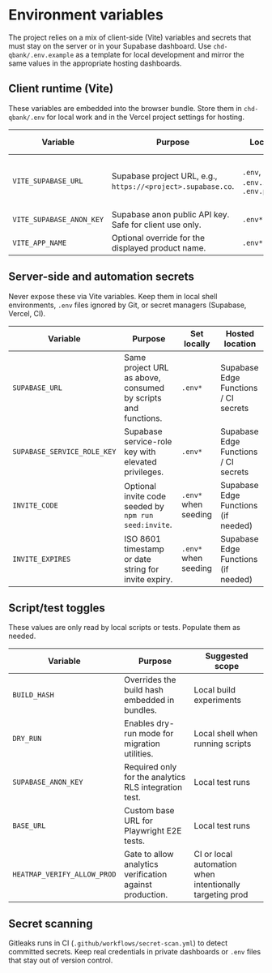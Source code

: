 # Environment variables

The project relies on a mix of client-side (Vite) variables and secrets that
must stay on the server or in your Supabase dashboard. Use
`chd-qbank/.env.example` as a template for local development and mirror the
same values in the appropriate hosting dashboards.

## Client runtime (Vite)

These variables are embedded into the browser bundle. Store them in
`chd-qbank/.env` for local work and in the Vercel project settings for hosting.

| Variable | Purpose | Local file(s) | Hosted location |
| --- | --- | --- | --- |
| `VITE_SUPABASE_URL` | Supabase project URL, e.g., `https://<project>.supabase.co`. | `.env`, `.env.staging`, `.env.production` | Vercel → Project → Settings → Environment Variables |
| `VITE_SUPABASE_ANON_KEY` | Supabase anon public API key. Safe for client use only. | `.env*` | Vercel env vars |
| `VITE_APP_NAME` | Optional override for the displayed product name. | `.env*` | Vercel env vars |

## Server-side and automation secrets

Never expose these via Vite variables. Keep them in local shell environments,
`.env` files ignored by Git, or secret managers (Supabase, Vercel, CI).

| Variable | Purpose | Set locally | Hosted location |
| --- | --- | --- | --- |
| `SUPABASE_URL` | Same project URL as above, consumed by scripts and functions. | `.env*` | Supabase Edge Functions / CI secrets |
| `SUPABASE_SERVICE_ROLE_KEY` | Supabase service-role key with elevated privileges. | `.env*` | Supabase Edge Functions / CI secrets |
| `INVITE_CODE` | Optional invite code seeded by `npm run seed:invite`. | `.env*` when seeding | Supabase Edge Functions (if needed) |
| `INVITE_EXPIRES` | ISO 8601 timestamp or date string for invite expiry. | `.env*` when seeding | Supabase Edge Functions (if needed) |

## Script/test toggles

These values are only read by local scripts or tests. Populate them as needed.

| Variable | Purpose | Suggested scope |
| --- | --- | --- |
| `BUILD_HASH` | Overrides the build hash embedded in bundles. | Local build experiments |
| `DRY_RUN` | Enables dry-run mode for migration utilities. | Local shell when running scripts |
| `SUPABASE_ANON_KEY` | Required only for the analytics RLS integration test. | Local test runs |
| `BASE_URL` | Custom base URL for Playwright E2E tests. | Local test runs |
| `HEATMAP_VERIFY_ALLOW_PROD` | Gate to allow analytics verification against production. | CI or local automation when intentionally targeting prod |

## Secret scanning

Gitleaks runs in CI (`.github/workflows/secret-scan.yml`) to detect committed
secrets. Keep real credentials in private dashboards or `.env` files that stay
out of version control.
